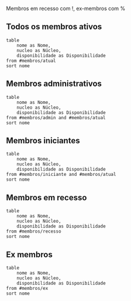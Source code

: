 Membros em recesso com !, ex-membros com %
## Todos os membros ativos
```dataview
table
	nome as Nome,
	nucleo as Núcleo,
	disponibilidade as Disponibilidade
from #membros/atual
sort nome
```
## Membros administrativos
```dataview
table
	nome as Nome,
	nucleo as Núcleo,
	disponibilidade as Disponibilidade
from #membros/admin and #membros/atual 
sort nome
```
## Membros iniciantes
```dataview
table
	nome as Nome,
	nucleo as Núcleo,
	disponibilidade as Disponibilidade
from #membros/iniciante and #membros/atual 
sort nome
```
## Membros em recesso
```dataview
table
	nome as Nome,
	nucleo as Núcleo,
	disponibilidade as Disponibilidade
from #membros/recesso 
sort nome
```
## Ex membros
```dataview
table
	nome as Nome,
	nucleo as Núcleo,
	disponibilidade as Disponibilidade
from #membros/ex
sort nome
```

